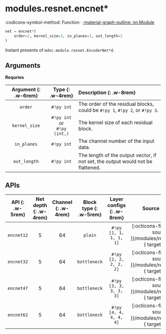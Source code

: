 # modules.resnet.encnet*

:codicons-symbol-method: Function · [:material-graph-outline: nn.Module][torch-module]

```python
net = encnet*(
    order=2, kernel_size=3, in_planes=1, out_length=2
)
```

Instant presents of `mdnc.module.resnet.EncoderNet*d`.

## Arguments

**Requries**

| Argument {: .w-6rem} | Type {: .w-4rem} | Description {: .w-8rem} |
| :------: | :-----: | :---------- |
| `order` | `#!py int` | The order of the residual blocks, could be `#!py 1`, `#!py 2`, or `#!py 3`. |
| `kernel_size` | `#!py int` or<br>`#!py (int,)` | The kernel size of each residual block. |
| `in_planes` | `#!py int` | The channel number of the input data. |
| `out_length` | `#!py int` | The length of the output vector, if not set, the output would not be flattened. |

## APIs

| API {: .w-5rem} | Net depth {: .w-4rem} | Channel {: .w-4rem} | Block type {: .w-5rem} | Layer configs {: .w-8rem} | Source {: .w-4rem} |
| :-----: | :-------: | :-----: | :--------: | :-----------: | :-----: |
| `encnet12` | 5 | 64 | `plain`      | `#!py [1, 1, 1, 1, 1]` | [:octicons-file-code-24:]({{ source.root }}/modules/resnet.py#L1641){ target="_blank" } |
| `encnet32` | 5 | 64 | `bottleneck` | `#!py [2, 2, 2, 2, 2]` | [:octicons-file-code-24:]({{ source.root }}/modules/resnet.py#L1658){ target="_blank" } |
| `encnet47` | 5 | 64 | `bottleneck` | `#!py [3, 3, 3, 3, 3]` | [:octicons-file-code-24:]({{ source.root }}/modules/resnet.py#L1675){ target="_blank" } |
| `encnet62` | 5 | 64 | `bottleneck` | `#!py [4, 4, 4, 4, 4]` | [:octicons-file-code-24:]({{ source.root }}/modules/resnet.py#L1692){ target="_blank" } |

[torch-module]:https://pytorch.org/docs/stable/generated/torch.nn.Module.html "torch.nn.Module"

